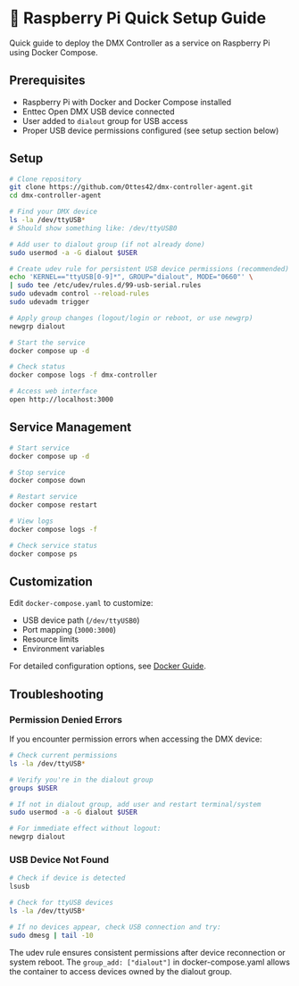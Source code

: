 # 🍓 Raspberry Pi Quick Setup Guide

Quick guide to deploy the DMX Controller as a service on Raspberry Pi using Docker Compose.

## Prerequisites

- Raspberry Pi with Docker and Docker Compose installed
- Enttec Open DMX USB device connected
- User added to `dialout` group for USB access
- Proper USB device permissions configured (see setup section below)

## Setup

```bash
# Clone repository
git clone https://github.com/Ottes42/dmx-controller-agent.git
cd dmx-controller-agent

# Find your DMX device
ls -la /dev/ttyUSB*
# Should show something like: /dev/ttyUSB0

# Add user to dialout group (if not already done)
sudo usermod -a -G dialout $USER

# Create udev rule for persistent USB device permissions (recommended)
echo 'KERNEL=="ttyUSB[0-9]*", GROUP="dialout", MODE="0660"' \
| sudo tee /etc/udev/rules.d/99-usb-serial.rules
sudo udevadm control --reload-rules
sudo udevadm trigger

# Apply group changes (logout/login or reboot, or use newgrp)
newgrp dialout

# Start the service
docker compose up -d

# Check status
docker compose logs -f dmx-controller

# Access web interface
open http://localhost:3000
```

## Service Management

```bash
# Start service
docker compose up -d

# Stop service
docker compose down

# Restart service
docker compose restart

# View logs
docker compose logs -f

# Check service status
docker compose ps
```

## Customization

Edit `docker-compose.yaml` to customize:
- USB device path (`/dev/ttyUSB0`)
- Port mapping (`3000:3000`)
- Resource limits
- Environment variables

For detailed configuration options, see [Docker Guide](docs/docker.md).

## Troubleshooting

### Permission Denied Errors

If you encounter permission errors when accessing the DMX device:

```bash
# Check current permissions
ls -la /dev/ttyUSB*

# Verify you're in the dialout group
groups $USER

# If not in dialout group, add user and restart terminal/system
sudo usermod -a -G dialout $USER

# For immediate effect without logout:
newgrp dialout
```

### USB Device Not Found

```bash
# Check if device is detected
lsusb

# Check for ttyUSB devices
ls -la /dev/ttyUSB*

# If no devices appear, check USB connection and try:
sudo dmesg | tail -10
```

The udev rule ensures consistent permissions after device reconnection or system reboot. The `group_add: ["dialout"]` in docker-compose.yaml allows the container to access devices owned by the dialout group.